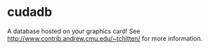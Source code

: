 cudadb
======

A database hosted on your graphics card! See http://www.contrib.andrew.cmu.edu/~tchitten/ for more information.
